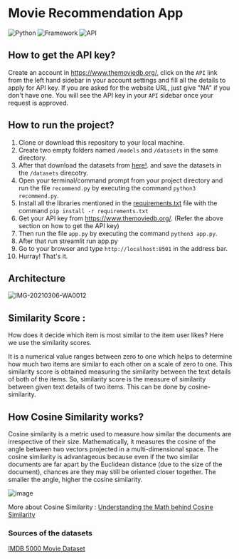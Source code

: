 # Movie Recommendation App

![Python](https://img.shields.io/badge/Python-3.8-blueviolet)
![Framework](https://img.shields.io/badge/Framework-Streamlit-red)
![API](https://img.shields.io/badge/API-TMDB-fcba03)


## How to get the API key?

Create an account in https://www.themoviedb.org/, click on the `API` link from the left hand sidebar in your account settings and fill all the details to apply for API key. If you are asked for the website URL, just give "NA" if you don't have one. You will see the API key in your `API` sidebar once your request is approved.

## How to run the project?
1. Clone or download this repository to your local machine.
2. Create two empty folders named `/models` and `/datasets` in the same directory.
3. After that download the datasets from [here!](https://www.kaggle.com/tmdb/tmdb-movie-metadata?select=tmdb_5000_movies.csv). and save the datasets in the `/datasets` direcotry.
4. Open your terminal/command prompt from your project directory and run the file `recommend.py` by executing the command `python3 recommend.py`.
5. Install all the libraries mentioned in the [requirements.txt](https://github.com/qwertyz15/Movie-Recommendation-App/blob/main/requirements.txt) file with the command `pip install -r requirements.txt`
6. Get your API key from https://www.themoviedb.org/. (Refer the above section on how to get the API key)
7. Then run the file `app.py` by executing the command `python3 app.py`.
8. After that run streamlit run app.py
9. Go to your browser and type `http://localhost:8501` in the address bar.
10. Hurray! That's it.


## Architecture

![IMG-20210306-WA0012](https://user-images.githubusercontent.com/36665975/110212434-597bb700-7ec1-11eb-9ffa-7ac319e33123.jpg)

## Similarity Score : 

   How does it decide which item is most similar to the item user likes? Here we use the similarity scores.
   
   It is a numerical value ranges between zero to one which helps to determine how much two items are similar to each other on a scale of zero to one. This similarity score is obtained measuring the similarity between the text details of both of the items. So, similarity score is the measure of similarity between given text details of two items. This can be done by cosine-similarity.
   
## How Cosine Similarity works?
  Cosine similarity is a metric used to measure how similar the documents are irrespective of their size. Mathematically, it measures the cosine of the angle between two vectors projected in a multi-dimensional space. The cosine similarity is advantageous because even if the two similar documents are far apart by the Euclidean distance (due to the size of the document), chances are they may still be oriented closer together. The smaller the angle, higher the cosine similarity.
  
  ![image](https://user-images.githubusercontent.com/36665975/70401457-a7530680-1a55-11ea-9158-97d4e8515ca4.png)

  
More about Cosine Similarity : [Understanding the Math behind Cosine Similarity](https://www.machinelearningplus.com/nlp/cosine-similarity/)

### Sources of the datasets 

[IMDB 5000 Movie Dataset](https://www.kaggle.com/carolzhangdc/imdb-5000-movie-dataset)

